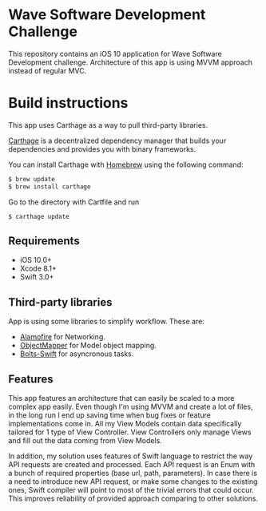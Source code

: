 # Wave Software Development Challenge

This repository contains an iOS 10 application for Wave Software Development challenge.
Architecture of this app is using MVVM approach instead of regular MVC.

# Build instructions

This app uses Carthage as a way to pull third-party libraries.

[Carthage](https://github.com/Carthage/Carthage) is a decentralized dependency manager that builds your dependencies and provides you with binary frameworks.

You can install Carthage with [Homebrew](http://brew.sh/) using the following command:

```bash
$ brew update
$ brew install carthage
```

Go to the directory with Cartfile and run

```
$ carthage update
```

## Requirements

- iOS 10.0+
- Xcode 8.1+
- Swift 3.0+

## Third-party libraries

App is using some libraries to simplify workflow. These are:
- [Alamofire](https://github.com/Alamofire/Alamofire/) for Networking.
- [ObjectMapper](https://github.com/Hearst-DD/ObjectMapper) for Model object mapping.
- [Bolts-Swift](https://github.com/BoltsFramework/Bolts-Swift) for asyncronous tasks.

## Features

This app features an architecture that can easily be scaled to a more complex app easily.
Even though I'm using MVVM and create a lot of files, in the long run I end up saving time
when bug fixes or feature implementations come in.
All my View Models contain data specifically tailored for 1 type of View Controller.
View Controllers only manage Views and fill out the data coming from View Models.

In addition, my solution uses features of Swift language to restrict the way
API requests are created and processed. Each API request is an Enum with
a bunch of required properties (base url, path, parameters).
In case there is a need to introduce new API request, or make some changes to
the existing ones, Swift compiler will point to most of the trivial errors that
could occur. This improves reliability of provided approach comparing to other solutions.
